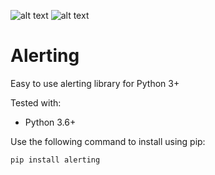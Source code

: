 ![alt text][pypi_version] ![alt text][licence_version]

# Alerting

Easy to use alerting library for Python 3+

Tested with:
* Python 3.6+

Use the following command to install using pip:
```
pip install alerting
```

[pypi_version]: https://img.shields.io/pypi/v/alerting.svg "PYPI version"
[licence_version]: https://img.shields.io/badge/license-MIT%20v2-brightgreen.svg "MIT Licence"